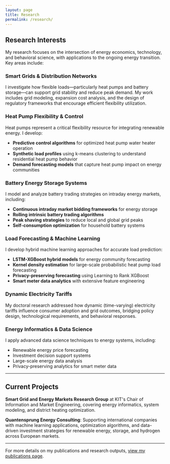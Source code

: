```yaml
---
layout: page
title: Research
permalink: /research/
---
```


## Research Interests

My research focuses on the intersection of energy economics, technology, and behavioral science, with applications to the ongoing energy transition. Key areas include:

### Smart Grids & Distribution Networks

I investigate how flexible loads—particularly heat pumps and battery storage—can support grid stability and reduce peak demand. My work includes grid modeling, expansion cost analysis, and the design of regulatory frameworks that encourage efficient flexibility utilization.

### Heat Pump Flexibility & Control

Heat pumps represent a critical flexibility resource for integrating renewable energy. I develop:

- **Predictive control algorithms** for optimized heat pump water heater operation
- **Synthetic load profiles** using k-means clustering to understand residential heat pump behavior
- **Demand forecasting models** that capture heat pump impact on energy communities

### Battery Energy Storage Systems

I model and analyze battery trading strategies on intraday energy markets, including:

- **Continuous intraday market bidding frameworks** for energy storage
- **Rolling intrinsic battery trading algorithms**
- **Peak shaving strategies** to reduce local and global grid peaks
- **Self-consumption optimization** for household battery systems

### Load Forecasting & Machine Learning

I develop hybrid machine learning approaches for accurate load prediction:

- **LSTM-XGBoost hybrid models** for energy community forecasting
- **Kernel density estimation** for large-scale probabilistic heat pump load forecasting
- **Privacy-preserving forecasting** using Learning to Rank XGBoost
- **Smart meter data analytics** with extensive feature engineering

### Dynamic Electricity Tariffs

My doctoral research addressed how dynamic (time-varying) electricity tariffs influence consumer adoption and grid outcomes, bridging policy design, technological requirements, and behavioral responses.

### Energy Informatics & Data Science

I apply advanced data science techniques to energy systems, including:

- Renewable energy price forecasting
- Investment decision support systems
- Large-scale energy data analysis
- Privacy-preserving analytics for smart meter data

---

## Current Projects

**Smart Grid and Energy Markets Research Group** at KIT's Chair of Information and Market Engineering, covering energy informatics, system modeling, and district heating optimization.

**Quantensprung Energy Consulting**: Supporting international companies with machine learning applications, optimization algorithms, and data-driven investment strategies for renewable energy, storage, and hydrogen across European markets.

---

For more details on my publications and research outputs, [view my publications page](/publications.md).
